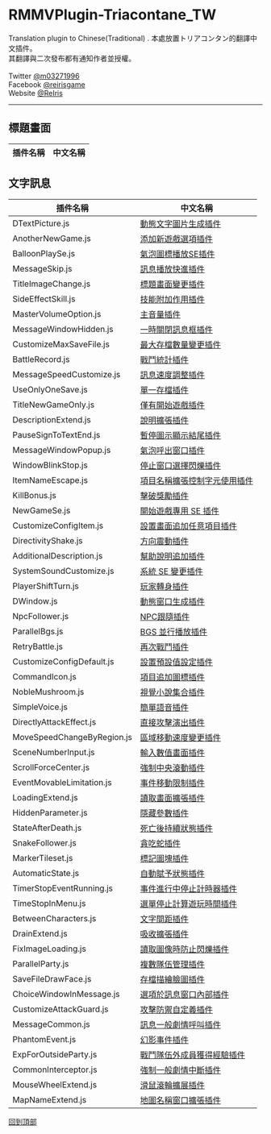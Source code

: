 # RMMVPlugin-Triacontane_TW
Translation plugin to Chinese(Traditional) .
本處放置トリアコンタン的翻譯中文插件。<br>
其翻譯與二次發布都有通知作者並授權。<br>
<br>
Twitter [@m03271996](https://twitter.com/m03271996)<br>
Facebook [@reirisgame](https://www.facebook.com/reirisgame/)<br>
Website [@ReIris](https://m03271996.wixsite.com/reirisgame)<br>
* * *
## 標題畫面 <br>
| 插件名稱               | 中文名稱              |
| --------------------- | --------------------- |
## 文字訊息 <br>
| 插件名稱               | 中文名稱              |
| --------------------- | --------------------- |
| DTextPicture.js       | [動態文字圖片生成插件](https://github.com/mr099985/RMMVPlugin-Triacontane/blob/master/DTextPicture.js)    |
| AnotherNewGame.js     | [添加新遊戲選項插件](https://github.com/mr099985/RMMVPlugin-Triacontane/blob/master/AnotherNewGame.js)     |
| BalloonPlaySe.js     | [氣泡圖標播放SE插件](https://github.com/mr099985/RMMVPlugin-Triacontane/blob/master/BalloonPlaySe.js)     |
| MessageSkip.js    | [訊息播放快進插件](https://github.com/mr099985/RMMVPlugin-Triacontane/blob/master/MessageSkip.js)     |
| TitleImageChange.js    | [標題畫面變更插件](https://github.com/mr099985/RMMVPlugin-Triacontane/blob/master/TitleImageChange.js)     |
| SideEffectSkill.js    | [技能附加作用插件](https://github.com/mr099985/RMMVPlugin-Triacontane/blob/master/SideEffectSkill.js)     |
| MasterVolumeOption.js   | [主音量插件](https://github.com/mr099985/RMMVPlugin-Triacontane/blob/master/MasterVolumeOption.js)     |
| MessageWindowHidden.js   | [一時關閉訊息框插件](https://github.com/mr099985/RMMVPlugin-Triacontane/blob/master/MessageWindowHidden.js)     |
| CustomizeMaxSaveFile.js   | [最大存檔數量變更插件](https://github.com/mr099985/RMMVPlugin-Triacontane/blob/master/CustomizeMaxSaveFile.js)     |
| BattleRecord.js   | [戰鬥統計插件](https://github.com/mr099985/RMMVPlugin-Triacontane/blob/master/BattleRecord.js)     |
| MessageSpeedCustomize.js   | [訊息速度調整插件](https://github.com/mr099985/RMMVPlugin-Triacontane/blob/master/MessageSpeedCustomize.js)     |
| UseOnlyOneSave.js   | [單一存檔插件](https://github.com/mr099985/RMMVPlugin-Triacontane/blob/master/UseOnlyOneSave.js)     |
| TitleNewGameOnly.js   | [僅有開始遊戲插件](https://github.com/mr099985/RMMVPlugin-Triacontane/blob/master/TitleNewGameOnly.js)     |
| DescriptionExtend.js   | [說明擴張插件](https://github.com/mr099985/RMMVPlugin-Triacontane/blob/master/DescriptionExtend.js)     |
| PauseSignToTextEnd.js   | [暫停圖示顯示結尾插件](https://github.com/mr099985/RMMVPlugin-Triacontane/blob/master/PauseSignToTextEnd.js)     |
| MessageWindowPopup.js   | [氣泡呼出窗口插件](https://github.com/mr099985/RMMVPlugin-Triacontane/blob/master/MessageWindowPopup.js)     |
| WindowBlinkStop.js   | [停止窗口選擇閃爍插件](https://github.com/mr099985/RMMVPlugin-Triacontane/blob/master/WindowBlinkStop.js)     |
| ItemNameEscape.js   | [項目名稱擴張控制字元使用插件](https://github.com/mr099985/RMMVPlugin-Triacontane/blob/master/ItemNameEscape.js)     |
| KillBonus.js   | [擊破獎勵插件](https://github.com/mr099985/RMMVPlugin-Triacontane/blob/master/KillBonus.js)     |
| NewGameSe.js   | [開始遊戲專用 SE 插件](https://github.com/mr099985/RMMVPlugin-Triacontane/blob/master/NewGameSe.js)     |
| CustomizeConfigItem.js   | [設置畫面追加任意項目插件](https://github.com/mr099985/RMMVPlugin-Triacontane/blob/master/CustomizeConfigItem.js)     |
| DirectivityShake.js   | [方向震動插件](https://github.com/mr099985/RMMVPlugin-Triacontane/blob/master/DirectivityShake.js)     |
| AdditionalDescription.js   | [幫助說明追加插件](https://github.com/mr099985/RMMVPlugin-Triacontane/blob/master/AdditionalDescription.js)     |
| SystemSoundCustomize.js   | [系統 SE 變更插件](https://github.com/mr099985/RMMVPlugin-Triacontane/blob/master/SystemSoundCustomize.js)     |
| PlayerShiftTurn.js   | [玩家轉身插件](https://github.com/mr099985/RMMVPlugin-Triacontane/blob/master/PlayerShiftTurn.js)     |
| DWindow.js   | [動態窗口生成插件](https://github.com/mr099985/RMMVPlugin-Triacontane/blob/master/DWindow.js)     |
| NpcFollower.js   | [NPC跟隨插件](https://github.com/mr099985/RMMVPlugin-Triacontane/blob/master/NpcFollower.js)     |
| ParallelBgs.js   | [BGS 並行播放插件](https://github.com/mr099985/RMMVPlugin-Triacontane/blob/master/ParallelBgs.js)     |
| RetryBattle.js   | [再次戰鬥插件](https://github.com/mr099985/RMMVPlugin-Triacontane/blob/master/RetryBattle.js)     |
| CustomizeConfigDefault.js   | [設置預設值設定插件](https://github.com/mr099985/RMMVPlugin-Triacontane/blob/master/CustomizeConfigDefault.js)     |
| CommandIcon.js   | [項目追加圖標插件](https://github.com/mr099985/RMMVPlugin-Triacontane/blob/master/CommandIcon.js)     |
| NobleMushroom.js   | [視覺小說集合插件](https://github.com/mr099985/RMMVPlugin-Triacontane/blob/master/NobleMushroom.js)     |
| SimpleVoice.js   | [簡單語音插件](https://github.com/mr099985/RMMVPlugin-Triacontane/blob/master/SimpleVoice.js)     |
| DirectlyAttackEffect.js   | [直接攻擊演出插件](https://github.com/mr099985/RMMVPlugin-Triacontane/blob/master/DirectlyAttackEffect.js)     |
| MoveSpeedChangeByRegion.js   | [區域移動速度變更插件](https://github.com/mr099985/RMMVPlugin-Triacontane/blob/master/MoveSpeedChangeByRegion.js)     |
| SceneNumberInput.js   | [輸入數值畫面插件](https://github.com/mr099985/RMMVPlugin-Triacontane/blob/master/SceneNumberInput.js)     |
| ScrollForceCenter.js   | [強制中央滾動插件](https://github.com/mr099985/RMMVPlugin-Triacontane/blob/master/ScrollForceCenter.js)     |
|  EventMovableLimitation.js   | [事件移動限制插件](https://github.com/mr099985/RMMVPlugin-Triacontane/blob/master/EventMovableLimitation.js)     |
|  LoadingExtend.js   | [讀取畫面擴張插件](https://github.com/mr099985/RMMVPlugin-Triacontane/blob/master/LoadingExtend.js)     |
|  HiddenParameter.js   | [隱藏參數插件](https://github.com/mr099985/RMMVPlugin-Triacontane/blob/master/HiddenParameter.js)     |
|  StateAfterDeath.js   | [死亡後持續狀態插件](https://github.com/mr099985/RMMVPlugin-Triacontane/blob/master/StateAfterDeath.js)     |
|  SnakeFollower.js   | [貪吃蛇插件](https://github.com/mr099985/RMMVPlugin-Triacontane/blob/master/SnakeFollower.js)     |
|  MarkerTileset.js   | [標記圖塊插件](https://github.com/mr099985/RMMVPlugin-Triacontane/blob/master/MarkerTileset.js)     |
|  AutomaticState.js   | [自動賦予狀態插件](https://github.com/mr099985/RMMVPlugin-Triacontane/blob/master/AutomaticState.js)     |
|  TimerStopEventRunning.js   | [事件進行中停止計時器插件](https://github.com/mr099985/RMMVPlugin-Triacontane/blob/master/TimerStopEventRunning.js)     |
|  TimeStopInMenu.js   | [選單停止計算遊玩時間插件](https://github.com/mr099985/RMMVPlugin-Triacontane/blob/master/TimeStopInMenu.js)     |
|  BetweenCharacters.js   | [文字間距插件](https://github.com/mr099985/RMMVPlugin-Triacontane/blob/master/BetweenCharacters.js)     |
|  DrainExtend.js   | [吸收擴張插件](https://github.com/mr099985/RMMVPlugin-Triacontane/blob/master/DrainExtend.js)     |
|  FixImageLoading.js   | [讀取圖像時防止閃爍插件](https://github.com/mr099985/RMMVPlugin-Triacontane/blob/master/FixImageLoading.js)     |
|  ParallelParty.js   | [複數隊伍管理插件](https://github.com/mr099985/RMMVPlugin-Triacontane/blob/master/ParallelParty.js)     |
|  SaveFileDrawFace.js   | [存檔描繪臉圖插件](https://github.com/mr099985/RMMVPlugin-Triacontane/blob/master/SaveFileDrawFace.js)     |
|  ChoiceWindowInMessage.js   | [選項於訊息窗口內部插件](https://github.com/mr099985/RMMVPlugin-Triacontane/blob/master/ChoiceWindowInMessage.js)     |
|  CustomizeAttackGuard.js   | [攻擊防禦自定義插件](https://github.com/mr099985/RMMVPlugin-Triacontane/blob/master/CustomizeAttackGuard.js)     |
|  MessageCommon.js   | [訊息一般劇情呼叫插件](https://github.com/mr099985/RMMVPlugin-Triacontane/blob/master/MessageCommon.js)     |
|  PhantomEvent.js   | [幻影事件插件](https://github.com/mr099985/RMMVPlugin-Triacontane/blob/master/PhantomEvent.js)     |
|  ExpForOutsideParty.js   | [戰鬥隊伍外成員獲得經驗插件](https://github.com/mr099985/RMMVPlugin-Triacontane/blob/master/ExpForOutsideParty.js)     |
|  CommonInterceptor.js   | [強制一般劇情中斷插件](https://github.com/mr099985/RMMVPlugin-Triacontane/blob/master/CommonInterceptor.js)     |
|  MouseWheelExtend.js   | [滑鼠滾輪擴展插件](https://github.com/mr099985/RMMVPlugin-Triacontane/blob/master/CommonInterceptor.js)     |
|  MapNameExtend.js   | [地圖名稱窗口擴張插件](https://github.com/mr099985/RMMVPlugin-Triacontane/blob/master/MapNameExtend.js)     |

[回到頂部](#readme)
